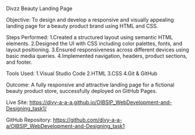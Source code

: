 Divzz Beauty Landing Page

Objective:
To design and develop a responsive and visually appealing landing page for a beauty product brand using HTML and CSS.

Steps Performed:
1.Created a structured layout using semantic HTML elements.
2.Designed the UI with CSS including color palettes, fonts, and layout positioning.
3.Ensured responsiveness across different devices using basic media queries.
4.Implemented navigation, headers, product sections, and footer.

Tools Used:
1.Visual Studio Code
2.HTML
3.CSS
4.Git & GitHub

Outcome:
A fully responsive and attractive landing page for a fictional beauty product store, successfully deployed on GitHub Pages.

Live Site:
https://divy-a-a-a.github.io/OIBSIP_WebDevelopment-and-Designing_task1/





GitHub Repository:
https://github.com/divy-a-a-a/OIBSIP_WebDevelopment-and-Designing_task1
